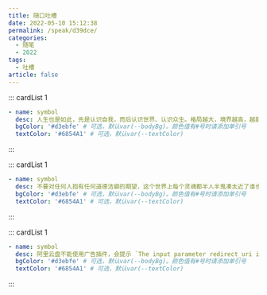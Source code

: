 ```yaml
---
title: 随口吐槽
date: 2022-05-10 15:12:38
permalink: /speak/d39dce/
categories:
  - 随笔
  - 2022
tags:
  - 吐槽
article: false
---
```


<InArticleAdsense
    data-ad-client="ca-pub-1725717718088510"
    data-ad-slot="7426219401">
</InArticleAdsense>

::: cardList 1
```yaml
- name: symbol
  desc: 人生也是如此，先是认识自我，而后认识世界、认识众生。格局越大，境界越高，越能超脱凡人之外，不为俗世所累。<br/>常听人说，格局决定命运，想来便是如此。格局大了，生活就顺了，命运自然垂青于你。
  bgColor: '#d3ebfe' # 可选，默认var(--bodyBg)。颜色值有#号时请添加单引号
  textColor: '#6854A1' # 可选，默认var(--textColor)
```
:::

::: cardList 1
```yaml
- name: symbol
  desc: 不要对任何人抱有任何道德洁癖的期望，这个世界上每个灵魂都半人半鬼凑太近了谁也没法看
  bgColor: '#d3ebfe' # 可选，默认var(--bodyBg)。颜色值有#号时请添加单引号
  textColor: '#6854A1' # 可选，默认var(--textColor)
```
:::

::: cardList 1
```yaml
- name: symbol
  desc: 阿里云盘不能使用广告插件，会提示 `The input parameter redirect_uri is not valid.` 关掉就好了，这个设定完全无聊啊，你本来就没啥广告结果非要搞一个这玩意
  bgColor: '#d3ebfe' # 可选，默认var(--bodyBg)。颜色值有#号时请添加单引号
  textColor: '#6854A1' # 可选，默认var(--textColor)
```
:::